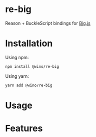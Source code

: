 # re-big

Reason + BuckleScript bindings for [Big.js](https://github.com/MikeMcl/big.js/)

# Installation

Using npm:

```bash
npm install @wino/re-big
```

Using yarn:

```bash
yarn add @wino/re-big
```

# Usage

# Features
